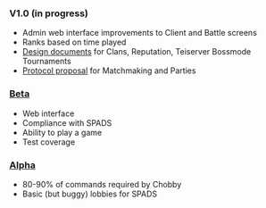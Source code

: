 ### V1.0 (in progress)
- Admin web interface improvements to Client and Battle screens
- Ranks based on time played
-  [Design documents](documents/designs) for Clans, Reputation, Teiserver Bossmode Tournaments
-  [Protocol proposal](documents/spring) for Matchmaking and Parties

### [Beta](https://github.com/Teifion/teiserver/releases/tag/beta)
- Web interface
- Compliance with SPADS
- Ability to play a game
- Test coverage

### [Alpha](https://github.com/Teifion/teiserver/releases/tag/alpha)
- 80-90% of commands required by Chobby
- Basic (but buggy) lobbies for SPADS
